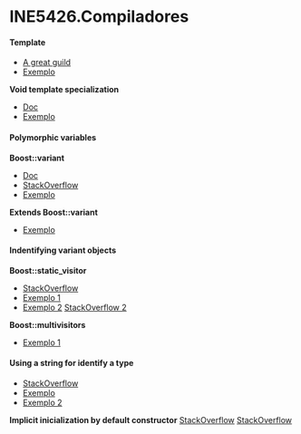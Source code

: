 # INE5426.Compiladores

#### Template <typename T>
* [A great guild](http://www.codeproject.com/Articles/257589/An-Idiots-Guide-to-Cplusplus-Templates-Part)
* [Exemplo](cpp.sh/9tca4)

**Void template specialization**
* [Doc](http://www.cplusplus.com/doc/tutorial/templates/)
* [Exemplo](cpp.sh/7e4k)

#### Polymorphic variables
**Boost::variant**
* [Doc](http://theboostcpplibraries.com/boost.variant)
* [StackOverflow](http://stackoverflow.com/questions/696399/how-to-put-different-template-types-into-one-vector)
* [Exemplo](cpp.sh/6x2v)

**Extends Boost::variant**
* [Exemplo](cpp.sh/7cc4)

#### Indentifying variant objects
**Boost::static_visitor<T>**
* [StackOverflow ](http://stackoverflow.com/questions/13265156/boost-why-is-apply-visitor-not-working-in-this-code)
* [Exemplo 1](cpp.sh/9obd)
* [Exemplo 2](cpp.sh/2w75)
[StackOverflow 2](http://stackoverflow.com/questions/12954852/booststatic-visitor-with-multiple-arguments)

**Boost::multivisitors**
* [Exemplo 1](cpp.sh/973f3)

#### Using a string for identify a type
* [StackOverflow](http://stackoverflow.com/questions/3113139/how-to-create-mapstring-classmethod-in-c-and-be-able-to-search-for-functi)
* [Exemplo](cpp.sh/9m63v)
* [Exemplo 2](http://cpp.sh/6w5ux)

**Implicit inicialization by default constructor**
[StackOverflow](http://stackoverflow.com/questions/3127454/how-do-c-class-members-get-initialized-if-i-dont-do-it-explicitly)
[StackOverflow](http://stackoverflow.com/questions/5989652/initializing-variable-in-c-function-header)
